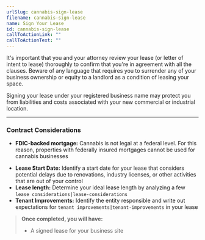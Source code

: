 ```yaml
---
urlSlug: cannabis-sign-lease
filename: cannabis-sign-lease
name: Sign Your Lease
id: cannabis-sign-lease
callToActionLink: ""
callToActionText: ""
---
```


It's important that you and your attorney review your lease (or letter of intent to lease) thoroughly to confirm that you're in agreement with all the clauses. Beware of any language that requires you to surrender any of your business ownership or equity to a landlord as a condition of leasing your space. 

Signing your lease under your registered business name may protect you from liabilities and costs associated with your new commercial or industrial location.  


---

### Contract Considerations

- **FDIC-backed mortgage:** Cannabis is not legal at a federal level. For this reason, properties with federally insured mortgages cannot be used for cannabis businesses

* **Lease Start Date:** Identify a start date for your lease that considers potential delays due to renovations, industry licenses, or other activities that are out of your control
* **Lease length:** Determine your ideal lease length by analyzing a few `lease considerations|lease-considerations`
* **Tenant Improvements:** Identify the entity responsible and write out expectations for `tenant improvements|tenant-improvements` in your lease

> **Once completed, you will have:**
>
> - A signed lease for your business site
